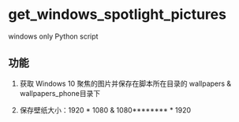# get_windows_spotlight_pictures

windows only Python script

## 功能

1. 获取 Windows 10 聚焦的图片并保存在脚本所在目录的 wallpapers & wallpapers_phone目录下

2. 保存壁纸大小：1920 * 1080 & 1080******** * 1920

